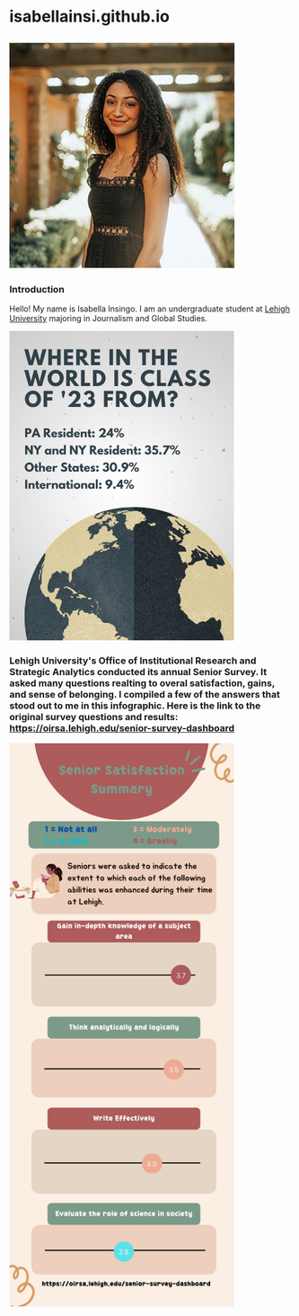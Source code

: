 # isabellainsi.github.io

## ![ProfilePic](https://github.com/isabellainsi/isabellainsi.github.io/blob/main/Isabella-4.jpg?raw=true)

### Introduction
Hello! My name is Isabella Insingo. I am an undergraduate student at [Lehigh University](https://www1.lehigh.edu/) majoring in Journalism and Global Studies. 

<img src="https://github.com/isabellainsi/isabellainsi.github.io/blob/main/Where%20in%20the%20world%20is%20Class%20of%20'23%20From.png?raw=true" alt="Where in the World is Class of 23' From" width="400"/>



### Lehigh University's Office of Institutional Research and Strategic Analytics conducted its annual Senior Survey. It asked many questions realting to overal satisfaction, gains, and sense of belonging. I compiled a few of the answers that stood out to me in this infographic. Here is the link to the original survey questions and results: https://oirsa.lehigh.edu/senior-survey-dashboard

<img src="https://github.com/isabellainsi/isabellainsi.github.io/blob/main/Senior%20Satisfaction.png?raw=true" alt="Senior Satisfaction' From" width="400"/>
